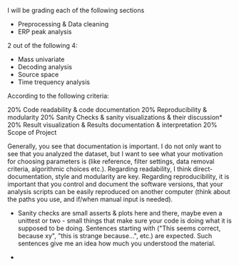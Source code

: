 I will be grading each of the following sections

-	Preprocessing & Data cleaning
-	ERP peak analysis

2 out of the following 4:

-	Mass univariate
-	Decoding analysis
-	Source space
-   Time trequency analysis

According to the following criteria:

20%  Code readability & code documentation
20%  Reproducibility & modularity
20%  Sanity Checks & sanity visualizations & their discussion* 
20%  Result visualization & Results documentation & interpretation 
20%  Scope of Project


Generally, you see that documentation is important. I do not only want to see that you analyzed the dataset, but I want to see what your motivation for choosing parameters is (like reference, filter settings, data removal criteria, algorithmic choices etc.). Regarding readability, I think direct-documentation, style and modularity are key.  Regarding reproducibility, it is important that you control and document the software versions, that your analysis scripts can be easily reproduced on another computer (think about the paths you use, and if/when manual input is needed). 


* Sanity checks are small asserts & plots here and there, maybe even a unittest or two - small things that make sure your code is doing what it is supposed to be doing. Sentences starting with ("This seems correct, because xy", "this is strange because...", etc.) are expected. Such sentences give me an idea how much you understood the material.


* 